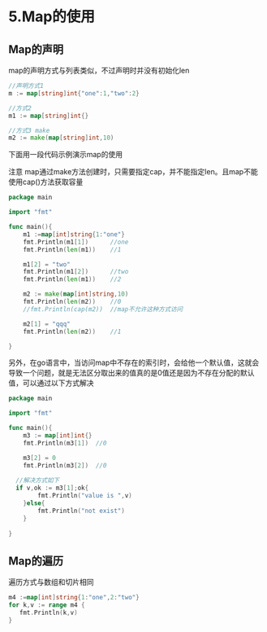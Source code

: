 # 5.Map的使用

## Map的声明

map的声明方式与列表类似，不过声明时并没有初始化len

```go
//声明方式1
m := map[string]int{"one":1,"two":2}

//方式2
m1 := map[string]int{}

//方式3 make
m2 := make(map[string]int,10)
```

下面用一段代码示例演示map的使用

注意 map通过make方法创建时，只需要指定cap，并不能指定len。且map不能使用cap()方法获取容量

```go
package main

import "fmt"

func main(){
	m1 :=map[int]string{1:"one"}
	fmt.Println(m1[1])		//one
	fmt.Println(len(m1))	//1

	m1[2] = "two"
	fmt.Println(m1[2])		//two
	fmt.Println(len(m1))	//2

	m2 := make(map[int]string,10)
	fmt.Println(len(m2))	//0
	//fmt.Println(cap(m2))	//map不允许这种方式访问

	m2[1] = "qqq"
	fmt.Println(len(m2))	//1

}
```

另外，在go语言中，当访问map中不存在的索引时，会给他一个默认值，这就会导致一个问题，就是无法区分取出来的值真的是0值还是因为不存在分配的默认值，可以通过以下方式解决

```GO
package main

import "fmt"

func main(){	
	m3 := map[int]int{}
	fmt.Println(m3[1])	//0

	m3[2] = 0
	fmt.Println(m3[2])	//0
  
  //解决方式如下
  if v,ok := m3[1];ok{
		fmt.Println("value is ",v)
	}else{
		fmt.Println("not exist")
	}
  
}
```

## Map的遍历

遍历方式与数组和切片相同

```go
m4 :=map[int]string{1:"one",2:"two"}
for k,v := range m4 {
   fmt.Println(k,v)
}
```